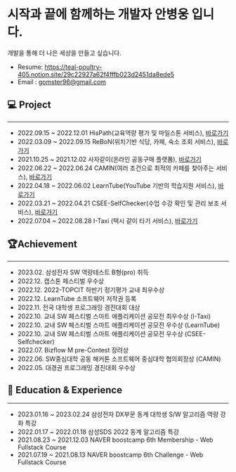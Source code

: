 # 시작과 끝에 함께하는 개발자 안병웅 입니다.
개발을 통해 더 나은 세상을 만들고 싶습니다. 
- Resume: https://teal-poultry-405.notion.site/29c22927a62f4fffb023d2451da8ede5
- Email : gomster96@gmail.com
## 💻 Project
---
- 2022.09.15 ~ 2022.12.01 HisPath(교육역량 평가 및 마일스톤 서비스), [바로가기](https://github.com/HisPath/HisPath-Server)
- 2022.03.09 ~ 2022.09.15 ReBoN(위치기반 식당, 카페, 숙소 조회 서비스), [바로가기](https://github.com/RE-BON/ReBoN)
- 2021.10.25 ~ 2021.12.02 사자같이(온라인 공동구매 플랫폼), [바로가기](https://github.com/gomster96/WEB19-sajagachi)
- 2022.06.22 ~ 2022.06.24 CAMIN(여러 조건으로 최적의 카페를 찾아주는 서비스), [바로가기](https://github.com/SW-HACKATHON-CAMIN/camin-server)
- 2022.04.18 ~ 2022.06.02 LearnTube(YouTube 기반의 학습지원 서비스), [바로가기](https://github.com/gomster96/LearnTube)
- 2022.03.21 ~ 2022.04.21 CSEE-SelfChecker(수업 수강 확인 및 관리 보조 서비스), [바로가기](https://github.com/gomster96/CSEE-SelfCheck)
- 2022.07.04 ~ 2022.08.28 I-Taxi (택시 같이 타기 서비스), [바로가기](https://github.com/I-Taxi/server)
## 🏆Achievement

---

- 2023.02. 삼성전자 SW 역량테스트 B형(pro) 취득
- 2022.12. 캡스톤 페스티벌 우수상
- 2022.12. 2022-TOPCIT 하반기 정기평가 교내 최우수상
- 2022.12. LearnTube 소프트웨어 저작권 등록
- 2022.11. 전국 대학생 프로그래밍 경진대회 대상
- 2022.10. 교내 SW 페스티벌 스마트 애플리케이션 공모전 최우수상 (I-Taxi)
- 2022.10. 교내 SW 페스티벌 스마트 애플리케이션 공모전 우수상 (LearnTube)
- 2022.10. 교내 SW 페스티벌 스마트 애플리케이션 공모전 우수상 (CSEE-Selfchecker)
- 2022.07. Bizflow M pre-Contest 장려상
- 2022.06. SW중심대학 공동 해커톤 소프트웨어 중심대학 협의회장상 (CAMIN)
- 2022.05. 대경권 프로그래밍 경진대회 우수상

## 📄 Education & Experience

---

- 2023.01.16 ~ 2023.02.24 삼성전자 DX부문 동계 대학생 S/W 알고리즘 역량 강화 특강
- 2022.01.17 ~ 2022.01.18 삼성SDS 2022 동계 알고리즘 특강
- 2021.08.23 ~ 2021.12.03 NAVER boostcamp 6th Membership - Web Fullstack Course
- 2021.07.19 ~ 2021.08.13 NAVER boostcamp 6th Challenge - Web Fullstack Course
